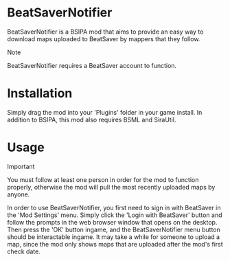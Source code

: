 # BeatSaverNotifier

BeatSaverNotifier is a BSIPA mod that aims to provide an easy way to download maps uploaded to BeatSaver by mappers that they follow.

> [!NOTE]
> BeatSaverNotifier requires a BeatSaver account to function.

# Installation
Simply drag the mod into your 'Plugins' folder in your game install. In addition to BSIPA, this mod also requires BSML and SiraUtil.

# Usage

> [!IMPORTANT]
> You must follow at least one person in order for the mod to function properly, otherwise the mod will pull the most recently uploaded maps by anyone.

In order to use BeatSaverNotifier, you first need to sign in with BeatSaver in the 'Mod Settings' menu. Simply click the 'Login with BeatSaver' button and follow the prompts in the web browser window that opens on the desktop. Then press the 'OK' button ingame, and the BeatSaverNotifier menu button should be interactable ingame. It may take a while for someone to upload a map, since the mod only shows maps that are uploaded after the mod's first check date.

